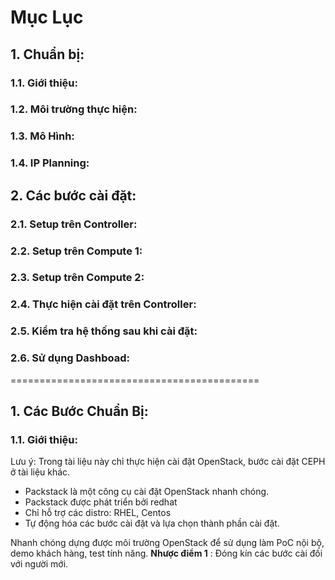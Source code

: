 #                                                    Mục Lục
## 1. Chuẩn bị:
### 1.1. Giới thiệu:
### 1.2. Môi trường thực hiện:
### 1.3. Mô Hình:
### 1.4. IP Planning:
## 2. Các bước cài đặt:
### 2.1. Setup trên Controller:
### 2.2. Setup trên Compute 1:
### 2.3. Setup trên Compute 2:
### 2.4. Thực hiện cài đặt trên Controller:
### 2.5. Kiểm tra hệ thống sau khi cài đặt:
### 2.6. Sử dụng Dashboad:
===========================================

## 1. Các Bước Chuẩn Bị:
### 1.1. Giới thiệu:
Lưu ý: Trong tài liệu này chỉ thực hiện cài đặt OpenStack, bước cài đặt CEPH ở tài liệu khác.
- Packstack là một công cụ cài đặt OpenStack nhanh chóng.
- Packstack được phát triển bởi redhat
- Chỉ hỗ trợ các distro: RHEL, Centos
- Tự động hóa các bước cài đặt và lựa chọn thành phần cài đặt.

Nhanh chóng dựng được môi trường OpenStack để sử dụng làm PoC nội bộ, demo khách hàng, test tính năng.
**Nhược điểm 1** : Đóng kín các bước cài đối với người mới.